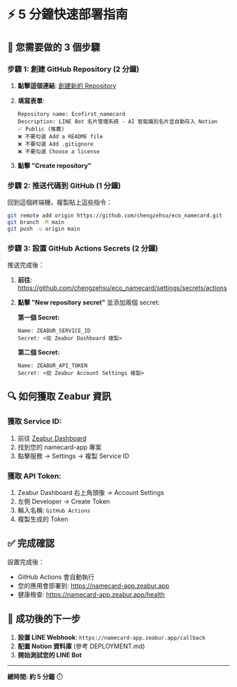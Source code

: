 # ⚡ 5 分鐘快速部署指南

## 🎯 您需要做的 3 個步驟

### 步驟 1: 創建 GitHub Repository (2 分鐘)

1. **點擊這個連結**: [創建新的 Repository](https://github.com/new)

2. **填寫表單**:
   ```
   Repository name: Ecofirst_namecard
   Description: LINE Bot 名片管理系統 - AI 智能識別名片並自動存入 Notion
   ✅ Public (推薦)
   ❌ 不要勾選 Add a README file
   ❌ 不要勾選 Add .gitignore  
   ❌ 不要勾選 Choose a license
   ```

3. **點擊 "Create repository"**

### 步驟 2: 推送代碼到 GitHub (1 分鐘)

回到這個終端機，複製貼上這些指令：

```bash
git remote add origin https://github.com/chengzehsu/eco_namecard.git
git branch -M main
git push -u origin main
```

### 步驟 3: 設置 GitHub Actions Secrets (2 分鐘)

推送完成後：

1. **前往**: https://github.com/chengzehsu/eco_namecard/settings/secrets/actions

2. **點擊 "New repository secret"** 並添加兩個 secret:

   **第一個 Secret:**
   ```
   Name: ZEABUR_SERVICE_ID
   Secret: <從 Zeabur Dashboard 複製>
   ```
   
   **第二個 Secret:**
   ```
   Name: ZEABUR_API_TOKEN  
   Secret: <從 Zeabur Account Settings 複製>
   ```

## 🔍 如何獲取 Zeabur 資訊

### 獲取 Service ID:
1. 前往 [Zeabur Dashboard](https://zeabur.com/dashboard)
2. 找到您的 namecard-app 專案
3. 點擊服務 → Settings → 複製 Service ID

### 獲取 API Token:
1. Zeabur Dashboard 右上角頭像 → Account Settings
2. 左側 Developer → Create Token
3. 輸入名稱: `GitHub Actions`
4. 複製生成的 Token

## ✅ 完成確認

設置完成後：
- GitHub Actions 會自動執行
- 您的應用會部署到: https://namecard-app.zeabur.app
- 健康檢查: https://namecard-app.zeabur.app/health

## 🎉 成功後的下一步

1. **設置 LINE Webhook**: `https://namecard-app.zeabur.app/callback`
2. **配置 Notion 資料庫** (參考 DEPLOYMENT.md)
3. **開始測試您的 LINE Bot**

---

**總時間: 約 5 分鐘** ⏱️